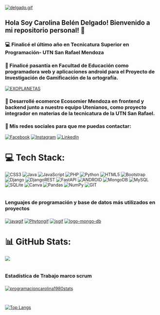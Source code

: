 [![delgado.gif](https://i.postimg.cc/pTJXQvFv/delgado.gif)](https://postimg.cc/tZ7jyLkv)
## Hola Soy Carolina Belén Delgado! Bienvenido a mi repositorio personal! 👋
### 💻 Finalicé el último año en Tecnicatura Superior en Programación- UTN San Rafael Mendoza
### 📲 Finalicé pasantía en Facultad de Educación como programadora web y aplicaciones android para el Proyecto de Investigación de Gamificación de la ortografía.
<a href="https://postimg.cc/BjFnfRpc" target="_blank"><img src="https://i.postimg.cc/BjFnfRpc/EXOPLANETAS.gif" alt="EXOPLANETAS"/></a>
### 🛒  Desarrollé ecomerce Ecosomier Mendoza en frontend y backend junto a nuestro equipo Utenianos, como proyecto integrador en materias de la tecnicatura de la UTN San Rafael. 

### 💌 Mis redes sociales para que me puedas contactar:


[![Facebook](https://img.shields.io/badge/Facebook-%231877F2.svg?logo=Facebook&logoColor=white)](https://facebook.com/https://www.facebook.com/profile.php?id=100091659614709&mibextid=ZbWKwL) 
[![Instagram](https://img.shields.io/badge/Instagram-%23E4405F.svg?logo=Instagram&logoColor=white)](https://instagram.com/carolina-disenos) 
[![LinkedIn](https://img.shields.io/badge/LinkedIn-%230077B5.svg?logo=linkedin&logoColor=white)](https://linkedin.com/in/https://www.linkedin.com/in/carolina-bel%C3%A9n-delgado-558843219?utm_source=share&utm_campaign=share_via&utm_content=profile&utm_medium=android_app/)

# 💻 Tech Stack:
![CSS3](https://img.shields.io/badge/css3-%231572B6.svg?style=for-the-badge&logo=css3&logoColor=white) 
![Java](https://img.shields.io/badge/java-%23ED8B00.svg?style=for-the-badge&logo=java&logoColor=white) 
![JavaScript](https://img.shields.io/badge/javascript-%23323330.svg?style=for-the-badge&logo=javascript&logoColor=%23F7DF1E) 
![PHP](https://img.shields.io/badge/php-%23777BB4.svg?style=for-the-badge&logo=php&logoColor=white) 
![Python](https://img.shields.io/badge/python-3670A0?style=for-the-badge&logo=python&logoColor=ffdd54) 
![HTML5](https://img.shields.io/badge/html5-%23E34F26.svg?style=for-the-badge&logo=html5&logoColor=white) 
![Bootstrap](https://img.shields.io/badge/bootstrap-%23563D7C.svg?style=for-the-badge&logo=bootstrap&logoColor=white) 
![Django](https://img.shields.io/badge/django-%23092E20.svg?style=for-the-badge&logo=django&logoColor=white) 
![DjangoREST](https://img.shields.io/badge/DJANGO-REST-ff1709?style=for-the-badge&logo=django&logoColor=white&color=ff1709&labelColor=gray) 
![FastAPI](https://img.shields.io/badge/FastAPI-005571?style=for-the-badge&logo=fastapi) 
![ANDROID](https://img.shields.io/badge/android-%2320232a.svg?style=for-the-badge&logo=android&logoColor=%a4c639)
![MongoDB](https://img.shields.io/badge/MongoDB-%234ea94b.svg?style=for-the-badge&logo=mongodb&logoColor=white) ![MySQL](https://img.shields.io/badge/mysql-%2300f.svg?style=for-the-badge&logo=mysql&logoColor=white)
![SQLite](https://img.shields.io/badge/sqlite-%2307405e.svg?style=for-the-badge&logo=sqlite&logoColor=white) 
![Canva](https://img.shields.io/badge/Canva-%2300C4CC.svg?style=for-the-badge&logo=Canva&logoColor=white) ![Pandas](https://img.shields.io/badge/pandas-%23150458.svg?style=for-the-badge&logo=pandas&logoColor=white) 
![NumPy](https://img.shields.io/badge/numpy-%23013243.svg?style=for-the-badge&logo=numpy&logoColor=white) 
![GIT](https://img.shields.io/badge/Git-fc6d26?style=for-the-badge&logo=git&logoColor=white)
# <h3> Lenguajes de programación y base de datos más utilizados en proyectos <h3>
<a href="https://postimg.cc/ppWppbvv" target="_blank"><img src="https://i.postimg.cc/ppWppbvv/javagif.gif" alt="javagif"/></a>
<a href="https://postimg.cc/kBVGwN5T" target="_blank"><img src="https://i.postimg.cc/kBVGwN5T/Phytongif.gif" alt="Phytongif"/></a>
<a href="https://postimg.cc/9zCw6qrJ" target="_blank"><img src="https://i.postimg.cc/9zCw6qrJ/jsgif.gif" alt="jsgif"/></a>
<a href="https://postimg.cc/RJ6gP2j9" target="_blank"><img src="https://i.postimg.cc/RJ6gP2j9/logo-mongo-db.gif" alt="logo-mongo-db"/></a>
</br>
# 📊 GitHub Stats:

![](https://github-readme-streak-stats.herokuapp.com/?user=programacioncarolina1980&theme=dracula&hide_border=false)<br/>


# <h3> Estadística de Trabajo marco scrum <h3>

[![programacioncarolina1980stats](https://github-readme-stats.vercel.app/api?username=programacioncarolina1980)](https://github.com/programacioncarolina1980/github-readme-stats)

</br>









[![Top Langs](https://github-readme-stats.vercel.app/api/top-langs/?username=programacioncarolina1980&layout=compact&text_color=daf7dc&bg_color=151515)](https://github.com/programacioncarolina1980/github-readme-stats)


